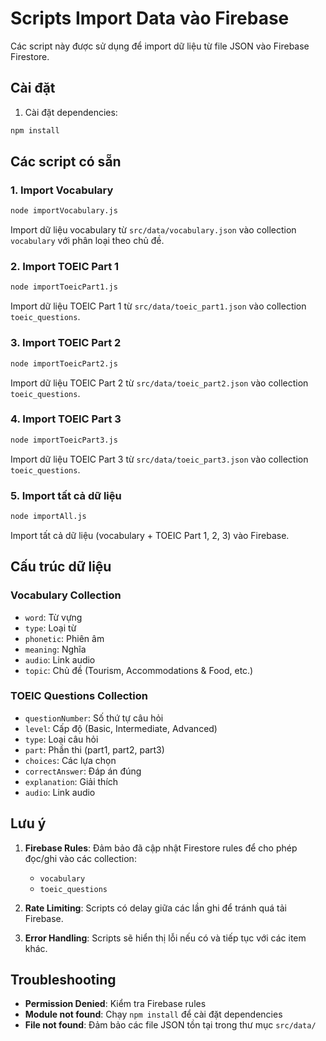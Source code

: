 # Scripts Import Data vào Firebase

Các script này được sử dụng để import dữ liệu từ file JSON vào Firebase Firestore.

## Cài đặt

1. Cài đặt dependencies:
```bash
npm install
```

## Các script có sẵn

### 1. Import Vocabulary
```bash
node importVocabulary.js
```
Import dữ liệu vocabulary từ `src/data/vocabulary.json` vào collection `vocabulary` với phân loại theo chủ đề.

### 2. Import TOEIC Part 1
```bash
node importToeicPart1.js
```
Import dữ liệu TOEIC Part 1 từ `src/data/toeic_part1.json` vào collection `toeic_questions`.

### 3. Import TOEIC Part 2
```bash
node importToeicPart2.js
```
Import dữ liệu TOEIC Part 2 từ `src/data/toeic_part2.json` vào collection `toeic_questions`.

### 4. Import TOEIC Part 3
```bash
node importToeicPart3.js
```
Import dữ liệu TOEIC Part 3 từ `src/data/toeic_part3.json` vào collection `toeic_questions`.

### 5. Import tất cả dữ liệu
```bash
node importAll.js
```
Import tất cả dữ liệu (vocabulary + TOEIC Part 1, 2, 3) vào Firebase.

## Cấu trúc dữ liệu

### Vocabulary Collection
- `word`: Từ vựng
- `type`: Loại từ
- `phonetic`: Phiên âm
- `meaning`: Nghĩa
- `audio`: Link audio
- `topic`: Chủ đề (Tourism, Accommodations & Food, etc.)

### TOEIC Questions Collection
- `questionNumber`: Số thứ tự câu hỏi
- `level`: Cấp độ (Basic, Intermediate, Advanced)
- `type`: Loại câu hỏi
- `part`: Phần thi (part1, part2, part3)
- `choices`: Các lựa chọn
- `correctAnswer`: Đáp án đúng
- `explanation`: Giải thích
- `audio`: Link audio

## Lưu ý

1. **Firebase Rules**: Đảm bảo đã cập nhật Firestore rules để cho phép đọc/ghi vào các collection:
   - `vocabulary`
   - `toeic_questions`

2. **Rate Limiting**: Scripts có delay giữa các lần ghi để tránh quá tải Firebase.

3. **Error Handling**: Scripts sẽ hiển thị lỗi nếu có và tiếp tục với các item khác.

## Troubleshooting

- **Permission Denied**: Kiểm tra Firebase rules
- **Module not found**: Chạy `npm install` để cài đặt dependencies
- **File not found**: Đảm bảo các file JSON tồn tại trong thư mục `src/data/` 